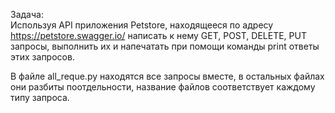 Задача:  
Используя API приложения Petstore, находящееся по адресу  https://petstore.swagger.io/  написать к нему  GET, POST, DELETE, PUT запросы, выполнить их и напечатать при помощи команды print ответы этих запросов.

В файле  all_reque.py находятся все запросы вместе, в остальных файлах они разбиты поотдельности, название файлов соответствует каждому типу запроса.

